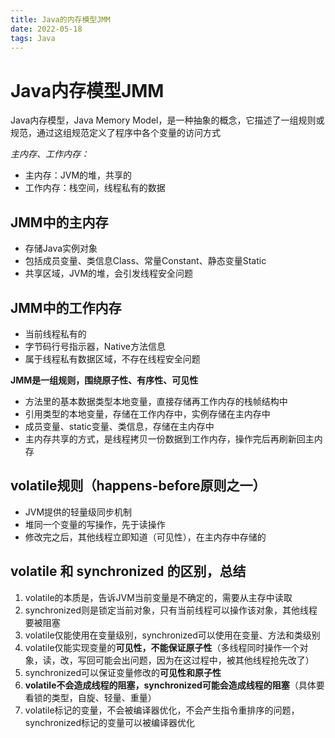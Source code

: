 ```yaml
---
title: Java的内存模型JMM
date: 2022-05-18
tags: Java
---
```


# Java内存模型JMM

Java内存模型，Java Memory Model，是一种抽象的概念，它描述了一组规则或规范，通过这组规范定义了程序中各个变量的访问方式

**主内存、工作内存*：*

- 主内存：JVM的堆，共享的
- 工作内存：栈空间，线程私有的数据

## JMM中的主内存

- 存储Java实例对象
- 包括成员变量、类信息Class、常量Constant、静态变量Static
- 共享区域，JVM的堆，会引发线程安全问题

## JMM中的工作内存

- 当前线程私有的
- 字节码行号指示器，Native方法信息
- 属于线程私有数据区域，不存在线程安全问题

**JMM是一组规则，围绕原子性、有序性、可见性**

- 方法里的基本数据类型本地变量，直接存储再工作内存的栈帧结构中
- 引用类型的本地变量，存储在工作内存中，实例存储在主内存中
- 成员变量、static变量、类信息，存储在主内存中
- 主内存共享的方式，是线程拷贝一份数据到工作内存，操作完后再刷新回主内存

## volatile规则（happens-before原则之一）

- JVM提供的轻量级同步机制
- 堆同一个变量的写操作，先于读操作
- 修改完之后，其他线程立即知道（可见性），在主内存中存储的

## volatile 和 synchronized 的区别，总结

1. volatile的本质是，告诉JVM当前变量是不确定的，需要从主存中读取
2. synchronized则是锁定当前对象，只有当前线程可以操作该对象，其他线程要被阻塞
3. volatile仅能使用在变量级别，synchronized可以使用在变量、方法和类级别
4. volatile仅能实现变量的**可见性，不能保证原子性**（多线程同时操作一个对象，读，改，写回可能会出问题，因为在这过程中，被其他线程抢先改了）
5. synchronized可以保证变量修改的**可见性和原子性**
6. **volatile不会造成线程的阻塞，synchronized可能会造成线程的阻塞**（具体要看锁的类型，自旋、轻量、重量）
7. volatile标记的变量，不会被编译器优化，不会产生指令重排序的问题，synchronized标记的变量可以被编译器优化
